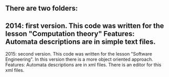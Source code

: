 There are two folders:
------------------------------------------------------------
2014: first version. 
This code was written for the lesson "Computation theory"
Features: 
  Automata descriptions are in simple text files.
------------------------------------------------------------
2015: second version. 
This code was written for the lesson "Software Engineering". In this version there is a more object oriented approach.
Features: 
  Automata descriptions are in xml files.
  There is an editor for this xml files.